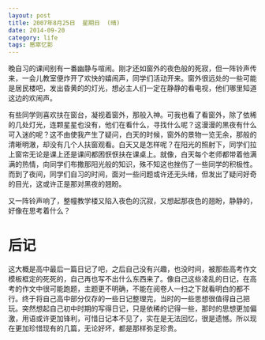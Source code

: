 ```yaml
---
layout: post
title: 2007年8月25日  星期日  (晴)
date: 2014-09-20
category: life
tags: 窸窣忆影
---
```

晚自习的课间别有一番幽静与喧闹。刚才还如窗外的夜色般的死寂，但一阵铃声传来，一会儿教室便炸开了欢快的嬉闹声，同学们活动开来。窗外很远处的一些可能是居民楼吧，发出昏黄的的灯光，想必主人们一定在静静的看电视，他们哪里知道这边的欢闹声。
<!--more-->

有些同学则喜欢扶在窗台，凝视着窗外，那般入神。可我也看了看窗外，除了依稀的几处灯光，连颗星星也没有，他们在看什么，寻找什么呢？这漫漫的黑夜有什么可入迷的呢？这不由使我产生了疑问，白天的时候，窗外的景物一览无余，那般的清晰明澈，却没有几个人扶窗观看。白天又是怎样呢？在阳光的照射下，同学们拉上窗帘无论是课上还是课间都困恹恹扶在课桌上。就像，白天每个老师都带着他满满的热情，向同学们布撒那阳光般的知识，殊不知这也挫伤了一些同学的积极性。而到了夜间，同学们自习的时间，面对一些问题或许还无头绪，但发出了疑问好奇的目光，这或许正是那对黑夜的翘盼。

又一阵铃声响了，整幢教学楼又陷入夜色的沉寂，又想起那夜色的翘盼，静静的，好像在思考着什么？

# 后记
这大概是高中最后一篇日记了吧，之后自己没有兴趣，也没时间，被那些高考作文模板框定的死死的，自己再也写不出什么东西来了。像自己这些凌乱的日记，在高考的作文中很可能跑题，主题更不明确，不能在阅卷人一扫之下就看明白的都不行。终于将自己高中部分仅存的一些日记整理完，当时的一些思想很值得自己把玩。突然想起自己初中时期的写得日记，只是依稀的记得一些，那时的思想更加偏激，用语或许更加锋利，可惜日记本不见了，实在是无法回忆，很是遗憾。所以现在更加珍惜现有的几篇，无论好坏，都是那样弥足珍贵。

